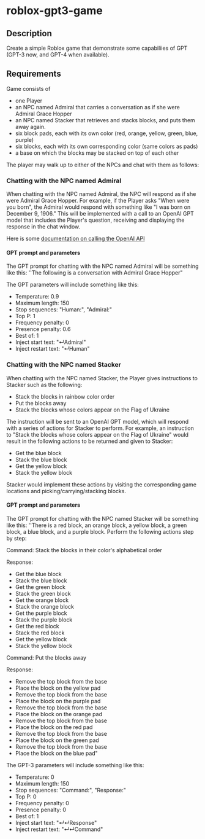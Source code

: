 # roblox-gpt3-game
## Description
Create a simple Roblox game that demonstrate some capabiliies of GPT (GPT-3 now, and GPT-4 when available).

## Requirements
Game consists of
- one Player
- an NPC named Admiral that carries a conversation as if she were Admiral Grace Hopper
- an NPC named Stacker that retrieves and stacks blocks, and puts them away again.
- six block pads, each with its own color (red, orange, yellow, green, blue, purple)
- six blocks, each with its own corresponding color (same colors as pads)
- a base on which the blocks may be stacked on top of each other

The player may walk up to either of the NPCs and chat with them as follows:

### Chatting with the NPC named Admiral
When chatting with the NPC named Admiral, the NPC will respond as if she were Admiral Grace Hopper. For example, if the Player asks "When were you born", the Admiral would respond with something like "I was born on December 9, 1906." This will be implemented with a call to an OpenAI GPT model that includes the Player's question, receiving and displaying the response in the chat window.

Here is some [documentation on calling the OpenAI API](https://beta.openai.com/docs/api-reference/introduction)

#### GPT prompt and parameters
The GPT prompt for chatting with the NPC named Admiral will be something like this:
''The following is a conversation with Admiral Grace Hopper"

The GPT parameters will include something like this:
- Temperature: 0.9
- Maximum length: 150
- Stop sequences: "Human:", "Admiral:"
- Top P: 1
- Frequency penalty: 0
- Presence penalty: 0.6
- Best of: 1
- Inject start text: "↵Admiral"
- Inject restart text: "↵Human"

### Chatting with the NPC named Stacker
When chatting with the NPC named Stacker, the Player gives instructions to Stacker such as the following:
- Stack the blocks in rainbow color order
- Put the blocks away
- Stack the blocks whose colors appear on the Flag of Ukraine

The instruction will be sent to an OpenAI GPT model, which will respond with a series of actions for Stacker to perform. For example, an instruction to "Stack the blocks whose colors appear on the Flag of Ukraine" would result in the following actions to be returned and given to Stacker:
- Get the blue block
- Stack the blue block
- Get the yellow block
- Stack the yellow block

Stacker would implement these actions by visiting the corresponding game locations and picking/carrying/stacking blocks.

#### GPT prompt and parameters
The GPT prompt for chatting with the NPC named Stacker will be something like this:
''There is a red block, an orange block, a yellow block, a green block, a blue block, and a purple block. Perform the following actions step by step:

Command: Stack the blocks in their color's alphabetical order

Response: 
- Get the blue block
- Stack the blue block
- Get the green block
- Stack the green block
- Get the orange block
- Stack the orange block
- Get the purple block
- Stack the purple block
- Get the red block
- Stack the red block
- Get the yellow block
- Stack the yellow block

Command: Put the blocks away

Response: 
- Remove the top block from the base
- Place the block on the yellow pad
- Remove the top block from the base
- Place the block on the purple pad
- Remove the top block from the base
- Place the block on the orange pad
- Remove the top block from the base
- Place the block on the red pad
- Remove the top block from the base
- Place the block on the green pad
- Remove the top block from the base
- Place the block on the blue pad"

The GPT-3 parameters will include something like this:
- Temperature: 0
- Maximum length: 150
- Stop sequences: "Command:", "Response:"
- Top P: 0
- Frequency penalty: 0
- Presence penalty: 0
- Best of: 1
- Inject start text: "↵↵Response"
- Inject restart text: "↵↵Command"
